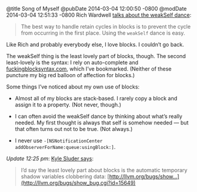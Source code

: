 @title Song of Myself
@pubDate 2014-03-04 12:00:50 -0800
@modDate 2014-03-04 12:51:33 -0800
Rich Wardwell [talks about the weakSelf dance](http://blackpixel.com/blog/2014/03/capturing-myself.html):

>The best way to handle retain cycles in blocks is to prevent the cycle from occurring in the first place. Using the `weakSelf` dance is easy.

Like Rich and probably everybody else, I love blocks. I couldn’t go back.

The weakSelf thing is the least lovely part of blocks, though. The second least-lovely is the syntax: I rely on auto-complete and [fuckingblocksyntax.com](http://fuckingblocksyntax.com/), which I’ve bookmarked. (Neither of these puncture my big red balloon of affection for blocks.)

Some things I’ve noticed about my own use of blocks:

* Almost all of my blocks are stack-based. I rarely copy a block and assign it to a property. (Not never, though.)

* I can often avoid the weakSelf dance by thinking about what’s really needed. My first thought is always that self is somehow needed — but that often turns out not to be true. (Not always.)

* I never use <code>-[NSNotificationCenter addObserverForName:&#8203;queue:&#8203;usingBlock:]</code>.

<i>Update 12:25 pm</i>: [Kyle Sluder says](https://twitter.com/optshiftk/status/440942587600707585):

>I’d say the least lovely part about blocks is the automatic temporary shadow variables clobbering data: [http://llvm.org/bugs/show…](http://llvm.org/bugs/show_bug.cgi?id=15649)
